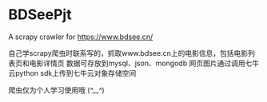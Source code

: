 # BDSeePjt
A scrapy crawler for https://www.bdsee.cn/

自己学scrapy爬虫时联系写的，抓取www.bdsee.cn上的电影信息，包括电影列表页和电影详情页
数据可存放到mysql、json、mongodb
网页图片通过调用七牛云python sdk上传到七牛云对象存储空间

爬虫仅为个人学习使用哦 (*^__^*) 
